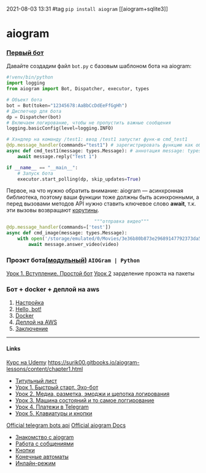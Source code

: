 2021-08-03 13:31
#tag `pip install aiogram` [[aiogram+sqlite3]]
# aiogram
### [Первый бот](https://mastergroosha.github.io/telegram-tutorial-2/quickstart/#_2 "Permanent link")
Давайте создадим файл `bot.py` с базовым шаблоном бота на aiogram:
```py
#!venv/bin/python
import logging
from aiogram import Bot, Dispatcher, executor, types

# Объект бота
bot = Bot(token="12345678:AaBbCcDdEeFfGgHh")
# Диспетчер для бота
dp = Dispatcher(bot)
# Включаем логирование, чтобы не пропустить важные сообщения
logging.basicConfig(level=logging.INFO)

# Хэндлер на команду /test1: ввод /test1 запустит функ-ю cmd_test1
@dp.message_handler(commands="test1") # зарегистрировать функцию как обработчик сообщений
async def cmd_test1(message: types.Message): # аннотация message: types.Message
    await message.reply("Test 1")

if __name__ == "__main__":
    # Запуск бота
    executor.start_polling(dp, skip_updates=True)
```
Первое, на что нужно обратить внимание: aiogram — асинхронная библиотека, поэтому ваши функции тоже должны быть асинхронными, а перед вызовами методов API нужно ставить ключевое слово **await**, т.к. эти вызовы возвращают [корутины](https://docs.python.org/3/library/asyncio-task.html#coroutines).
```python
								"""отправка видео"""
@dp.message_handler(commands=['test'])
async def cmd_image(message: types.Message):
    with open('/storage/emulated/0/Movies/3e36b80b873e29689147792373da5934.mp4', 'rb') as video:
        await message.answer_video(video)
```

### Проэкт бота[(модульный)](https://geekstand.top/development/aiogram-urok-2-navodim-porjadki-i-dobavljaem-filtry/) `AIOGram | Python`
[Урок 1. Вступление. Простой бот](https://geekstand.top/development/aiogram-urok-1-vstuplenie-prostoj-bot-na-aiogram/)
[Урок 2](https://geekstand.top/development/aiogram-urok-2-navodim-porjadki-i-dobavljaem-filtry/) зарделение проэкта на пакеты

### Бот + docker + деплой на aws
1.  [Настройка](https://tproger.ru/articles/telegram-bot-create-and-deploy/#part1)
2.  [Hello, bot!](https://tproger.ru/articles/telegram-bot-create-and-deploy/#part2)
3.  [Docker](https://tproger.ru/articles/telegram-bot-create-and-deploy/#part3)
4.  [Деплой на AWS](https://tproger.ru/articles/telegram-bot-create-and-deploy/#part4)
5.  [Заключение](https://tproger.ru/articles/telegram-bot-create-and-deploy/#part5)



_____________
#### Links
[Курс на Udemy](https://www.udemy.com/course/aiogram-python/)
https://surik00.gitbooks.io/aiogram-lessons/content/chapter1.html
-   [Титульный лист](https://surik00.gitbooks.io/aiogram-lessons/content/)
-   [Урок 1. Быстрый старт. Эхо-бот](https://surik00.gitbooks.io/aiogram-lessons/content/chapter1.html)
-   [Урок 2. Медиа, разметка, эмоджи и щепотка логирования](https://surik00.gitbooks.io/aiogram-lessons/content/chapter2.html)
-   [Урок 3. Машина состояний и то самое логгирование](https://surik00.gitbooks.io/aiogram-lessons/content/chapter3.html)
-   [Урок 4. Платежи в Telegram](https://surik00.gitbooks.io/aiogram-lessons/content/chapter4.html)
-   [Урок 5. Клавиатуры и кнопки](https://surik00.gitbooks.io/aiogram-lessons/content/chapter5.html)

[Official telegram bots api](https://core.telegram.org/bots/api)
[Official aiogram Docs](https://docs.aiogram.dev/en/latest/)
-   [Знакомство с aiogram](https://mastergroosha.github.io/telegram-tutorial-2/quickstart/)
-   [Работа с собщениями](https://mastergroosha.github.io/telegram-tutorial-2/messages/)
-   [Кнопки](https://mastergroosha.github.io/telegram-tutorial-2/buttons/)
-   [Конечные автоматы](https://mastergroosha.github.io/telegram-tutorial-2/fsm/)
-   [Инлайн-режим](https://mastergroosha.github.io/telegram-tutorial-2/inline_mode/)